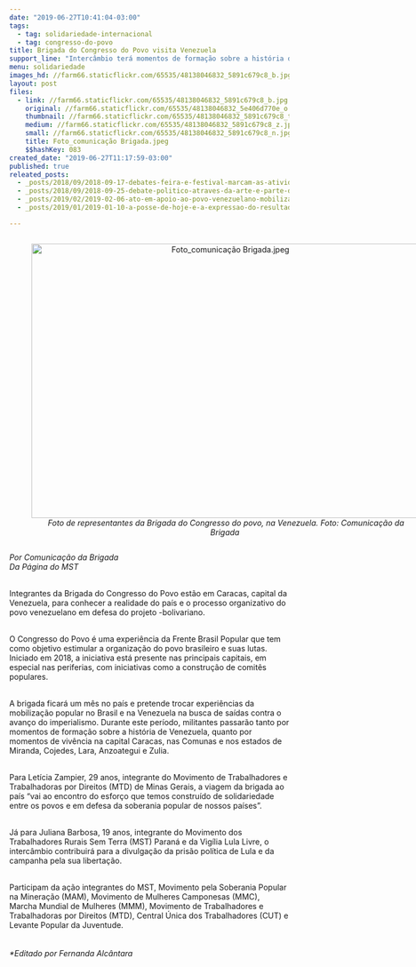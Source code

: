 ```yaml
---
date: "2019-06-27T10:41:04-03:00"
tags:
  - tag: solidariedade-internacional
  - tag: congresso-do-povo
title: Brigada do Congresso do Povo visita Venezuela
support_line: "Intercâmbio terá momentos de formação sobre a história de Venezuela e de vivência nas Comunas do país "
menu: solidariedade
images_hd: //farm66.staticflickr.com/65535/48138046832_5891c679c8_b.jpg
layout: post
files:
  - link: //farm66.staticflickr.com/65535/48138046832_5891c679c8_b.jpg
    original: //farm66.staticflickr.com/65535/48138046832_5e406d770e_o.jpg
    thumbnail: //farm66.staticflickr.com/65535/48138046832_5891c679c8_t.jpg
    medium: //farm66.staticflickr.com/65535/48138046832_5891c679c8_z.jpg
    small: //farm66.staticflickr.com/65535/48138046832_5891c679c8_n.jpg
    title: Foto_comunicação Brigada.jpeg
    $$hashKey: 083
created_date: "2019-06-27T11:17:59-03:00"
published: true
releated_posts:
  - _posts/2018/09/2018-09-17-debates-feira-e-festival-marcam-as-atividades-pre-congresso-do-povo.md
  - _posts/2018/09/2018-09-25-debate-politico-atraves-da-arte-e-parte-da-primeira-etapa-do-congresso-do-povo-em-presidente-prudente.md
  - _posts/2019/02/2019-02-06-ato-em-apoio-ao-povo-venezuelano-mobiliza-capital-gaucha.md
  - _posts/2019/01/2019-01-10-a-posse-de-hoje-e-a-expressao-do-resultado-das-urnas.md

---
```

<div style="text-align:center">
<figure class="image" style="display:inline-block"><img alt="Foto_comunicação Brigada.jpeg" height="494" src="//farm66.staticflickr.com/65535/48138046832_5891c679c8_b.jpg" width="700" />
<figcaption><em>Foto de representantes da Brigada do Congresso do povo, na Venezuela. Foto: Comunica&ccedil;&atilde;o da Brigada&nbsp;</em></figcaption>
</figure>
</div>

<p><em>Por Comunica&ccedil;&atilde;o da Brigada&nbsp;<br />
Da P&aacute;gina do MST</em><br />
&nbsp;</p>

<p>Integrantes da Brigada do Congresso do Povo est&atilde;o em Caracas, capital da Venezuela, para conhecer a realidade do pa&iacute;s e o processo organizativo do povo venezuelano em defesa do projeto -bolivariano.<br />
&nbsp;</p>

<p>O Congresso do Povo &eacute; uma experi&ecirc;ncia da Frente Brasil Popular que tem como objetivo estimular a organiza&ccedil;&atilde;o do povo brasileiro e suas lutas. Iniciado em 2018, a iniciativa est&aacute; presente nas principais capitais, em especial nas periferias, com iniciativas como a constru&ccedil;&atilde;o de comit&ecirc;s populares.</p>

<p><br />
A brigada ficar&aacute; um m&ecirc;s no pa&iacute;s e pretende trocar experi&ecirc;ncias da mobiliza&ccedil;&atilde;o popular no Brasil e na Venezuela na busca de sa&iacute;das contra o avan&ccedil;o do imperialismo. Durante este per&iacute;odo, militantes passar&atilde;o tanto por momentos de forma&ccedil;&atilde;o sobre a hist&oacute;ria de Venezuela, quanto por momentos de viv&ecirc;ncia na capital Caracas, nas Comunas e nos estados de Miranda, Cojedes, Lara, Anzoategui e Zulia.&nbsp;&nbsp;<br />
&nbsp;</p>

<p>Para Let&iacute;cia Zampier, 29 anos, integrante do Movimento de Trabalhadores e Trabalhadoras por Direitos (MTD) de Minas Gerais, a viagem da brigada ao pa&iacute;s &ldquo;vai ao encontro do esfor&ccedil;o que temos constru&iacute;do de solidariedade entre os povos e em defesa da soberania popular de nossos pa&iacute;ses&rdquo;.</p>

<p><br />
J&aacute; para Juliana Barbosa, 19 anos, integrante do Movimento dos Trabalhadores Rurais Sem Terra (MST) Paran&aacute; e da Vig&iacute;lia Lula Livre, o interc&acirc;mbio contribuir&aacute; para a divulga&ccedil;&atilde;o da pris&atilde;o pol&iacute;tica de Lula e da campanha pela sua liberta&ccedil;&atilde;o.<br />
&nbsp;</p>

<p>Participam da a&ccedil;&atilde;o integrantes do MST, Movimento pela Soberania Popular na Minera&ccedil;&atilde;o (MAM), Movimento de Mulheres Camponesas (MMC), Marcha Mundial de Mulheres (MMM), Movimento de Trabalhadores e Trabalhadoras por Direitos (MTD), Central &Uacute;nica dos Trabalhadores (CUT) e Levante Popular da Juventude.&nbsp;<br />
<br />
<br />
<em>*Editado por Fernanda Alc&acirc;ntara</em></p>
